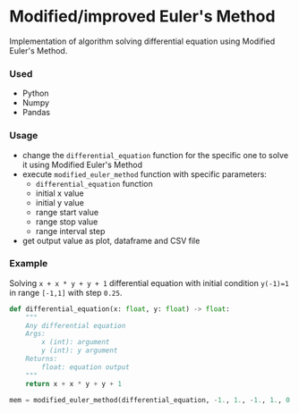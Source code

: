 # Modified/improved Euler's Method 
Implementation of algorithm solving differential equation using Modified Euler's Method.

### Used
* Python
* Numpy 
* Pandas

### Usage
* change the `differential_equation` function for the specific one to solve it using Modified Euler's Method
* execute `modified_euler_method` function with specific parameters:
  - `differential_equation` function
  - initial x value
  - initial y value
  - range start value
  - range stop value
  - range interval step
* get output value as plot, dataframe and CSV file

### Example
Solving `x + x * y + y + 1` differential equation with initial condition `y(-1)=1` in range `[-1,1]` with step `0.25`. 
```python 
def differential_equation(x: float, y: float) -> float:
    """
    Any differential equation
    Args:
        x (int): argument
        y (int): y argument
    Returns:
        float: equation output
    """
    return x + x * y + y + 1
```

```python
mem = modified_euler_method(differential_equation, -1., 1., -1., 1., 0.25)
```


